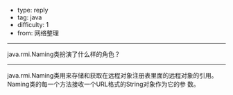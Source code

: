 - type: reply
- tag: java
- difficulty:  1
- from: 网络整理

--------

java.rmi.Naming类扮演了什么样的角色？

---------

java.rmi.Naming类用来存储和获取在远程对象注册表里面的远程对象的引用。Naming类的每一个方法接收一个URL格式的String对象作为它的参
数。

